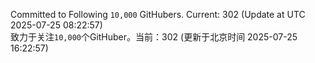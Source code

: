 Committed to Following `10,000` GitHubers. Current: <!-- FOLLOWING_COUNT -->302<!-- FOLLOWING_COUNT --> (Update at UTC <!-- LAST_UPDATED -->2025-07-25 08:22:57<!-- LAST_UPDATED -->)<br>
致力于关注`10,000`个GitHuber。当前：<!-- FOLLOWING_COUNT -->302<!-- FOLLOWING_COUNT --> (更新于北京时间 <!-- LAST_UPDATED_CST -->2025-07-25 16:22:57<!-- LAST_UPDATED_CST -->)
